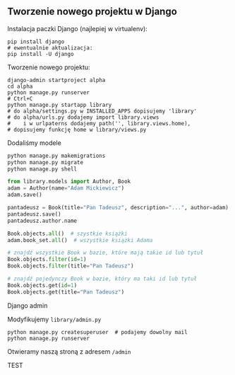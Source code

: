 Tworzenie nowego projektu w Django
----------------------------------

Instalacja paczki Django (najlepiej w virtualenv):
```shell
pip install django
# ewentualnie aktualizacja:
pip install -U django
```

Tworzenie nowego projektu:
```shell
django-admin startproject alpha
cd alpha
python manage.py runserver
# Ctrl+C
python manage.py startapp library
# do alpha/settings.py w INSTALLED_APPS dopisujemy 'library'
# do alpha/urls.py dodajemy import library.views 
#    i w urlpaterns dodajemy path('', library.views.home),
# dopisujemy funkcję home w library/views.py
```

Dodaliśmy modele

```bash
python manage.py makemigrations
python manage.py migrate
python manage.py shell
```

```python
from library.models import Author, Book
adam = Author(name="Adam Mickiewicz")
adam.save()

pantadeusz = Book(title="Pan Tadeusz", description="...", author=adam)
pantadeusz.save()
pantadeusz.author.name

Book.objects.all()  # szystkie książki
adam.book_set.all()  # wszystkie książki Adama

# znajdź wszystkie Book w bazie, które mają takie id lub tytuł
Book.objects.filter(id=1)
Book.objects.filter(title="Pan Tadeusz")

# znajdź pojedynczy Book w bazie, który ma taki id lub tytuł
Book.objects.get(id=1)
Book.objects.get(title="Pan Tadeusz")
```

Django admin

Modyfikujemy `library/admin.py` 

```shell
python manage.py createsuperuser  # podajemy dowolny mail
python manage.py runserver
```
Otwieramy naszą stroną z adresem `/admin`

TEST